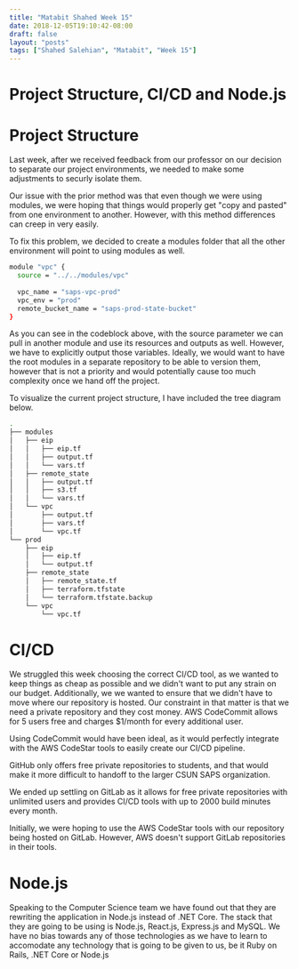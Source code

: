 ```yaml
---
title: "Matabit Shahed Week 15"
date: 2018-12-05T19:10:42-08:00
draft: false
layout: "posts"
tags: ["Shahed Salehian", "Matabit", "Week 15"]
---
```


# Project Structure, CI/CD and Node.js

# Project Structure

Last week, after we received feedback from our professor on our decision to separate our project environments, we needed to make some adjustments to securly isolate them.

Our issue with the prior method was that even though we were using modules, we were hoping that things would properly get "copy and pasted" from one environment to another. However, with this method differences can creep in very easily. 

To fix this problem, we decided to create a modules folder that all the other environment will point to using modules as well. 

```bash
module "vpc" {
  source = "../../modules/vpc"
  
  vpc_name = "saps-vpc-prod"
  vpc_env = "prod"
  remote_bucket_name = "saps-prod-state-bucket"
}
```

As you can see in the codeblock above, with the source parameter we can pull in another module and use its resources and outputs as well. However, we have to explicitly output those variables.
Ideally, we would want to have the root modules in a separate repository to be able to version them, however that is not a priority and would potentially cause too much complexity once we hand off the project.


To visualize the current project structure, I have included the tree diagram below.

```bash
.
├── modules
│   ├── eip
│   │   ├── eip.tf
│   │   ├── output.tf
│   │   └── vars.tf
│   ├── remote_state
│   │   ├── output.tf
│   │   ├── s3.tf
│   │   └── vars.tf
│   └── vpc
│       ├── output.tf
│       ├── vars.tf
│       └── vpc.tf
└── prod
    ├── eip
    │   ├── eip.tf
    │   └── output.tf
    ├── remote_state
    │   ├── remote_state.tf
    │   ├── terraform.tfstate
    │   └── terraform.tfstate.backup
    └── vpc
        └── vpc.tf
```

# CI/CD

We struggled this week choosing the correct CI/CD tool, as we wanted to keep things as cheap as possible and we didn't want to put any strain on our budget. Additionally, we we wanted to ensure that we didn't have to move where our repository is hosted. Our constraint in that matter is that we need a private repository and they cost money. AWS CodeCommit allows for 5 users free and charges $1/month for every additional user.

Using CodeCommit would have been ideal, as it would perfectly integrate with the AWS CodeStar tools to easily create our CI/CD pipeline.

GitHub only offers free private repositories to students, and that would make it more difficult to handoff to the larger CSUN SAPS organization.

We ended up settling on GitLab as it allows for free private repositories with unlimited users and provides CI/CD tools with up to 2000 build minutes every month.

Initially, we were hoping to use the AWS CodeStar tools with our repository being hosted on GitLab. However, AWS doesn't support GitLab repositories in their tools.


# Node.js

Speaking to the Computer Science team we have found out that they are rewriting the application in Node.js instead of .NET Core. The stack that they are going to be using is Node.js, React.js, Express.js and MySQL. We have no bias towards any of those technologies as we have to learn to accomodate any technology that is going to be given to us, be it Ruby on Rails, .NET Core or Node.js








